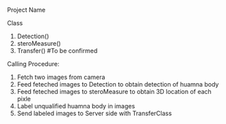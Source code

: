 Project Name

Class

1. Detection()
2. steroMeasure()
3. Transfer() #To be confirmed

Calling Procedure:
1. Fetch two images from camera
2. Feed feteched images to Detection to obtain detection of huamna body
3. Feed feteched images to steroMeasure to obtain 3D location of each pixle
4. Label unqualified huamna body in images 
5. Send labeled images to Server side with TransferClass

